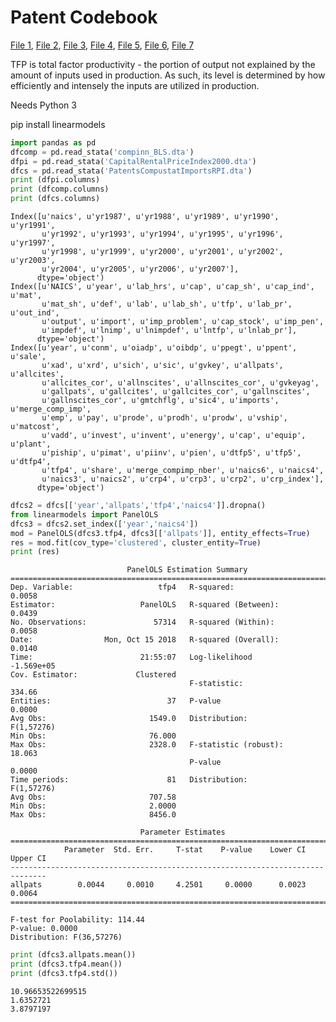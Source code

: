 # Patent Codebook

[File 1](https://www.dropbox.com/s/jng88xaqq8u4uue/CapitalRentalPriceIndex2000.dta?dl=1),
[File 2](https://www.dropbox.com/s/t6mq5q9b4jhug59/compinn_BLS.dta?dl=1),
[File 3](https://www.dropbox.com/s/gi6ycrj0hmupr9l/NAICS_list.dta?dl=1),
[File 4](https://www.dropbox.com/s/a89qtnmesz8w75r/Paper_cato.do?dl=1),
[File 5](https://www.dropbox.com/s/hikdr0x58xdpjmq/Paper_Juan_BLS.do?dl=1),
[File 6](https://www.dropbox.com/s/0bdtgius04hnmgf/Paper_Juan_pat_manuf.do?dl=1),
[File 7](https://www.dropbox.com/s/59i9ywemg1475sj/PatentsCompustatImportsRPI.dta?dl=1)


TFP is total factor productivity - the portion of output not explained
 by the amount of inputs used in production. As such, its level is
determined by how efficiently and intensely the inputs are utilized in
production.

Needs Python 3

pip install linearmodels


```python
import pandas as pd
dfcomp = pd.read_stata('compinn_BLS.dta')
dfpi = pd.read_stata('CapitalRentalPriceIndex2000.dta')
dfcs = pd.read_stata('PatentsCompustatImportsRPI.dta')
print (dfpi.columns)
print (dfcomp.columns)
print (dfcs.columns)
```

```
Index([u'naics', u'yr1987', u'yr1988', u'yr1989', u'yr1990', u'yr1991',
       u'yr1992', u'yr1993', u'yr1994', u'yr1995', u'yr1996', u'yr1997',
       u'yr1998', u'yr1999', u'yr2000', u'yr2001', u'yr2002', u'yr2003',
       u'yr2004', u'yr2005', u'yr2006', u'yr2007'],
      dtype='object')
Index([u'NAICS', u'year', u'lab_hrs', u'cap', u'cap_sh', u'cap_ind', u'mat',
       u'mat_sh', u'def', u'lab', u'lab_sh', u'tfp', u'lab_pr', u'out_ind',
       u'output', u'import', u'imp_problem', u'cap_stock', u'imp_pen',
       u'impdef', u'lnimp', u'lnimpdef', u'lntfp', u'lnlab_pr'],
      dtype='object')
Index([u'year', u'conm', u'oiadp', u'oibdp', u'ppegt', u'ppent', u'sale',
       u'xad', u'xrd', u'sich', u'sic', u'gvkey', u'allpats', u'allcites',
       u'allcites_cor', u'allnscites', u'allnscites_cor', u'gvkeyag',
       u'gallpats', u'gallcites', u'gallcites_cor', u'gallnscites',
       u'gallnscites_cor', u'gmtchflg', u'sic4', u'imports', u'merge_comp_imp',
       u'emp', u'pay', u'prode', u'prodh', u'prodw', u'vship', u'matcost',
       u'vadd', u'invest', u'invent', u'energy', u'cap', u'equip', u'plant',
       u'piship', u'pimat', u'piinv', u'pien', u'dtfp5', u'tfp5', u'dtfp4',
       u'tfp4', u'share', u'merge_compimp_nber', u'naics6', u'naics4',
       u'naics3', u'naics2', u'crp4', u'crp3', u'crp2', u'crp_index'],
      dtype='object')
```

```python
dfcs2 = dfcs[['year','allpats','tfp4','naics4']].dropna()
from linearmodels import PanelOLS
dfcs3 = dfcs2.set_index(['year','naics4'])
mod = PanelOLS(dfcs3.tfp4, dfcs3[['allpats']], entity_effects=True)
res = mod.fit(cov_type='clustered', cluster_entity=True)
print (res)
```

```
                          PanelOLS Estimation Summary                           
================================================================================
Dep. Variable:                   tfp4   R-squared:                        0.0058
Estimator:                   PanelOLS   R-squared (Between):              0.0439
No. Observations:               57314   R-squared (Within):               0.0058
Date:                Mon, Oct 15 2018   R-squared (Overall):              0.0140
Time:                        21:55:07   Log-likelihood                -1.569e+05
Cov. Estimator:             Clustered                                           
                                        F-statistic:                      334.66
Entities:                          37   P-value                           0.0000
Avg Obs:                       1549.0   Distribution:                 F(1,57276)
Min Obs:                       76.000                                           
Max Obs:                       2328.0   F-statistic (robust):             18.063
                                        P-value                           0.0000
Time periods:                      81   Distribution:                 F(1,57276)
Avg Obs:                       707.58                                           
Min Obs:                       2.0000                                           
Max Obs:                       8456.0                                           
                                                                                
                             Parameter Estimates                              
==============================================================================
            Parameter  Std. Err.     T-stat    P-value    Lower CI    Upper CI
------------------------------------------------------------------------------
allpats        0.0044     0.0010     4.2501     0.0000      0.0023      0.0064
==============================================================================

F-test for Poolability: 114.44
P-value: 0.0000
Distribution: F(36,57276)
```

```python
print (dfcs3.allpats.mean())
print (dfcs3.tfp4.mean())
print (dfcs3.tfp4.std())
```

```
10.96653522699515
1.6352721
3.8797197
```



